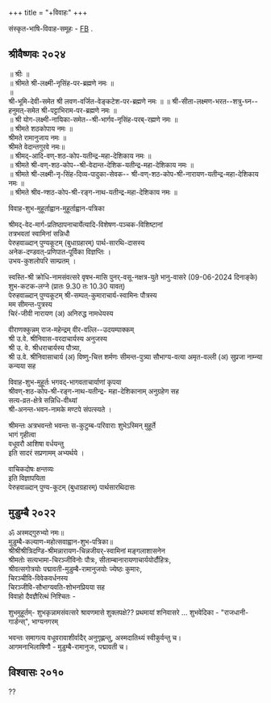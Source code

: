 +++
title = "+विवाहः"
+++

संस्कृत-भाषि-विवाह-समूहः - [FB](www.facebook.com/groups/sanskritmatrimony/) .

## श्रीवैष्णवः २०२४
॥ श्रीः ॥  
॥ श्रीमते श्री-लक्ष्मी-नृसिंह-पर-ब्रह्मणे नमः ॥  
॥  
श्री-भूमि-देवी-समेत श्री लवण-वर्जित-वेङ्कटेश-पर-ब्रह्मणे नमः ॥ ॥  श्री-सीता-लक्ष्मण-भरत--शत्रु-घ्न--हनुमत्-समेत श्री-पट्टाभिराम-पर-ब्रह्मणे नमः ॥  
॥ श्री योग-लक्ष्मी-नायिका-समेत--श्री-भार्गव-नृसिंह-परब्-रह्मणे नमः ॥  
॥ श्रीमते शठकोपाय नमः ॥  
श्रीमते रामानुजाय नमः ॥  
श्रीमते वेदान्तगुरवे नमः॥  
॥ श्रीमद्-आदि-वण्-शठ-कोप-यतीन्द्र-महा-देशिकाय नमः ॥  
॥ श्रीमते श्री-वण्-शठ-कोप--श्री-वेदान्त-देशिक-यतीन्द्र-महा-देशिकाय नमः ॥  
॥ श्रीमते श्री-लक्ष्मी-नृ-सिंह-दिव्य-पादुका-सेवक-- 
श्री-वण्-शठ-कोप-श्री-नारायण-यतीन्द्र-महा-देशिकाय नमः ॥  
॥ श्रीमते श्रीव-ण्शठ-कोप-श्री-रङ्ग-नाथ-यतीन्द्र-महा-देशिकाय नमः ॥


विवाह-शुभ-मुहूर्ताह्वान-मुहूर्ताह्वान-पत्रिका

श्रीमद्-वेद-मार्ग-प्रतिष्ठापनाचार्येत्यादि-विशेषण-पञ्चक-विशिष्टानां  
तत्रभवतां स्वामिनां सन्निधौ  
पेरुहवाळ्दान् पुण्यकूटम् (बुधाग्रहारम्) पार्थ-सारथि-दासस्य  
अनेक-दण्डवत्-प्रणिपात-पूर्विका विज्ञप्तिः ।  
उभय-कुशलोपरि साम्प्रतम् ।  

स्वस्ति-श्री क्रोधि-नामसंवत्सरे वृषभ-मासि पुनर्-वसू-नक्षत्र-युते भानु-वासरे (09-06-2024 दिनाङ्के)  
शुभ-कटक-लग्ने (प्रातः 9.30 तः 10.30 यावत्)  
पेरुहवाळ्दान् पुण्यकूटम् श्री-सम्पत्-कुमाराचार्य-स्वामिनः पौत्रस्य  
मम सीमन्त-पुत्रस्य  
चिरं-जीवी नारायण (अ) अनिरुद्ध नामधेयस्य

वीराणक्कुन्नम् राज-महेन्द्रम् वीर-वल्लि--उदयम्पाक्कम्  
श्री उ.वे. श्रीनिवास-वरदाचार्यस्य अनुजस्य  
श्री उ. वे. श्रीधराचार्यस्य पौत्र्या,  
श्री उ.वे. श्रीनिवासाचार्य (अ) विष्णु-चित्त शर्मणः सीमन्त-पुत्र्या
सौभाग्य-वत्या अमृत-वल्ली (अ) सुप्रजा नाम्न्या कन्यया सह  

विवाह-शुभ-मुहूर्तः भगवद्-भागवताचार्याणां कृपया  
श्रीवण्-शठ-कोप-श्री-रङ्ग-नाथ-यतीन्द्र- महा-देशिकानाम् अनुग्रहेण सह  
सत्य-व्रत-क्षेत्रे सन्निधि-वीथ्यां  
श्री-अनन्त-भवन-नामके मण्टपे संपत्स्यते ।

श्रीमन्तः अत्रभवन्तो भवन्तः स-कुटुम्ब-परिवाराः शुभेऽस्मिन् मुहूर्ते  
भागं गृहीत्वा  
वधूवरौ आशिषा वर्धयन्तु  
इति सादरं सप्रणामम् अभ्यर्थये ।

वाचिकदोषः क्षन्तव्यः  
इति विज्ञापयिता  
पेरुहवाळ्दान् पुण्य-कूटम् (बुधाग्रहारम्)
पार्थसारथिदासः

## मुडुम्बै २०२२
ॐ अस्मद्गुरुभ्यो नमः॥  
मुडुम्बै-कल्याण-महोत्सवाह्वान-शुभ-पत्रिका॥  
श्रीश्रीश्रीत्रिदण्डि-श्रीमन्नारायण-चिन्नजीयर्-स्वामिनां मङ्गलाशासनेन    
श्रीमतोः सत्यभामा-चिरञ्जीविनोः पौत्रः, सीताम्बानारायणाचार्ययोर्दौहित्रः,  
श्रीवत्सगोत्रयोः पद्मावती-मुडुम्बै-रामानुजयोः ज्येष्ठः कुमारः,    
चिरञ्चीवि-विवेकवर्धनस्य   
चिरञ्जीवि-सौभाग्यवति-शोभनप्रियया सह   
विवाहो दैवज्ञैरित्थं निश्चितः -

शुभमुहूर्तम्-  शुभकृन्नामसंवत्सरे श्रावणमासे शुक्लपक्षे?? प्रथमायां शनिवासरे …
शुभवेदिका - "राजधानी-गार्डन्स्", भाग्यनगरम्

भवन्तः समागत्य वधूवरावाशीर्वादैर् अनुगृह्णन्तु, अस्मदातिथ्यं स्वीकुर्वन्तु च।  
आगमनाभिलाषिणौ -
मुडुम्बै-रामानुजः, पद्मावती च।

## विश्वासः २०१०
??

